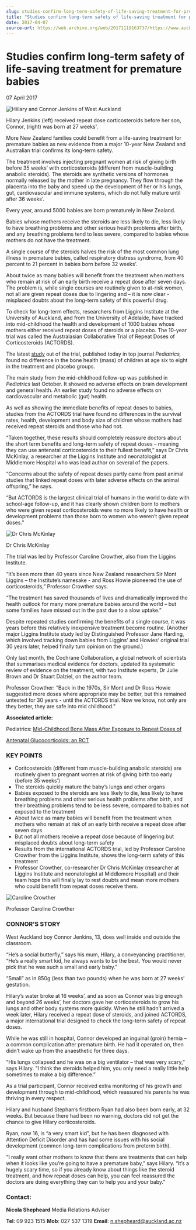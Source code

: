```yaml
---
slug: studies-confirm-long-term-safety-of-life-saving-treatment-for-premature-babies
title: "Studies confirm long-term safety of life-saving treatment for premature babies"
date: 2017-04-07
source-url: https://web.archive.org/web/20171119163737/https://www.auckland.ac.nz/en/about/news-events-and-notices/news/news-2017/04/studies-confirm-life-saving-corticosteroids-treatment-premature-babies.html
---
```

Studies confirm long-term safety of life-saving treatment for premature babies
==============================================================================

07 April 2017

![Hiilary and Connor Jenkins of West Auckland](https://www.auckland.ac.nz/en/about/news-events-and-notices/news/news-2017/04/studies-confirm-life-saving-corticosteroids-treatment-premature-babies/_jcr_content/par/textimage/image.img.jpg/1491797882808.jpg "Hiilary and Connor Jenkins of West Auckland")

Hilary Jenkins (left) received repeat dose corticosteroids before her son, Connor, (right) was born at 27 weeks'.

More New Zealand families could benefit from a life-saving treatment for premature babies as new evidence from a major 10-year New Zealand and Australian trial confirms its long-term safety.

The treatment involves injecting pregnant women at risk of giving birth before 35 weeks’ with corticosteroids (different from muscle-building anabolic steroids). The steroids are synthetic versions of hormones normally released by the mother in late pregnancy. They flow through the placenta into the baby and speed up the development of her or his lungs, gut, cardiovascular and immune systems, which do not fully mature until after 36 weeks’.

Every year, around 5000 babies are born prematurely in New Zealand.

Babies whose mothers receive the steroids are less likely to die, less likely to have breathing problems and other serious health problems after birth, and any breathing problems tend to less severe, compared to babies whose mothers do not have the treatment.

A single course of the steroids halves the risk of the most common lung illness in premature babies, called respiratory distress syndrome, from 40 percent to 21 percent in babies born before 32 weeks’.

About twice as many babies will benefit from the treatment when mothers who remain at risk of an early birth receive a repeat dose after seven days. The problem is, while single courses are routinely given to at-risk women, not all are given repeat doses due to lingering and – it is now clear - misplaced doubts about the long-term safety of this powerful drug.  

To check for long-term effects, researchers from Liggins Institute at the University of Auckland, and from the University of Adelaide, have tracked into mid-childhood the health and development of 1000 babies whose mothers either received repeat doses of steroids or a placebo. The 10-year trial was called the Australasian Collaborative Trial of Repeat Doses of Corticosteroids (ACTORDS).

The latest [study](http://www.doi.org/10.1542/peds.2016-4250) out of the trial, published today in top journal _Pediatrics,_ found no difference in the bone health (mass) of children at age six to eight in the treatment and placebo groups.

The main study from the mid-childhood follow-up was published in _Pediatrics_ last October. It showed no adverse effects on brain development and general health. An earlier study found no adverse effects on cardiovascular and metabolic (gut) health.

As well as showing the immediate benefits of repeat doses to babies, studies from the ACTORDS trial have found no differences in the survival rates, health, development and body size of children whose mothers had received repeat steroids and those who had not.

“Taken together, these results should completely reassure doctors about the short term benefits and long-term safety of repeat doses – meaning they can use antenatal corticosteroids to their fullest benefit,” says Dr Chris McKinlay, a researcher at the Liggins Institute and neonatologist at Middlemore Hospital who was lead author on several of the papers.

“Concerns about the safety of repeat doses partly came from past animal studies that linked repeat doses with later adverse effects on the animal offspring,” he says.

“But ACTORDS is the largest clinical trial of humans in the world to date with school-age follow-up, and it has clearly shown children born to mothers who were given repeat corticosteroids were no more likely to have health or development problems than those born to women who weren’t given repeat doses.”

![Dr Chris McKinlay](https://www.auckland.ac.nz/en/about/news-events-and-notices/news/news-2017/04/studies-confirm-life-saving-corticosteroids-treatment-premature-babies/_jcr_content/par/textimage_0/image.img.jpg/1491798763304.jpg "Dr Chris McKinlay")

Dr Chris McKinlay

The trial was led by Professor Caroline Crowther, also from the Liggins Institute.

“It’s been more than 40 years since New Zealand researchers Sir Mont Liggins – the Institute’s namesake - and Ross Howie pioneered the use of corticosteroids,” Professor Crowther says.

“The treatment has saved thousands of lives and dramatically improved the health outlook for many more premature babies around the world – but some families have missed out in the past due to a slow uptake.”

Despite repeated studies confirming the benefits of a single course, it was years before this relatively inexpensive treatment become routine. (Another major Liggins Institute study led by Distinguished Professor Jane Harding, which involved tracking down babies from Liggins’ and Howies’ original trial 30 years later, helped finally turn opinion on the ground.)

Only last month, the Cochrane Collaboration, a global network of scientists that summarises medical evidence for doctors, updated its systematic review of evidence on the treatment, with two Institute experts, Dr Julie Brown and Dr Stuart Dalziel, on the author team.  

Professor Crowther: “Back in the 1970s, Sir Mont and Dr Ross Howie suggested more doses where appropriate may be better, but this remained untested for 30 years - until the ACTORDS trial. Now we know, not only are they better, they are safe into mid childhood.”

**Associated article:**

Pediatrics: [Mid-Childhood Bone Mass After Exposure to Repeat Doses of](http://www.doi.org/10.1542/peds.2016-4250)

[Antenatal Glucocorticoids: an RCT](http://www.doi.org/10.1542/peds.2016-4250)

### **KEY POINTS**

*   Coritcosteroids (different from muscle-building anabolic steroids) are routinely given to pregnant women at risk of giving birth too early (before 35 weeks’)
*   The steroids quickly mature the baby’s lungs and other organs
*   Babies exposed to the steroids are less likely to die, less likely to have breathing problems and other serious health problems after birth, and their breathing problems tend to be less severe, compared to babies not exposed to the treatment
*   About twice as many babies will benefit from the treatment when mothers who remain at risk of an early birth receive a repeat dose after seven days
*   But not all mothers receive a repeat dose because of lingering but misplaced doubts about long-term safety
*   Results from the international ACTORDS trial, led by Professor Caroline Crowther from the Liggins Institute, shows the long-term safety of this treatment
*   Professor Crowther, co-researcher Dr Chris McKinlay (researcher at Liggins Institute and neonatologist at Middlemore Hospital) and their team hope this will finally lay to rest doubts and mean more mothers who could benefit from repeat doses receive them.

![Caroline Crowther](https://www.auckland.ac.nz/en/about/news-events-and-notices/news/news-2017/04/studies-confirm-life-saving-corticosteroids-treatment-premature-babies/_jcr_content/par/textimage_1/image.img.jpg/1491798770912.jpg "Caroline Crowther")

Professor Caroline Crowther

### **CONNOR’S STORY**

West Auckland boy Connor Jenkins, 13, does well inside and outside the classroom.

“He’s a social butterfly,” says his mum, Hilary, a conveyancing practitioner. “He’s a really smart kid, he always wants to be the best. You would never pick that he was such a small and early baby.”

“Small” as in 850g (less than two pounds) when he was born at 27 weeks’ gestation.

Hilary’s water broke at 16 weeks’, and as soon as Connor was big enough and beyond 26 weeks’, her doctors gave her corticosteroids to grow his lungs and other body systems more quickly. When he still hadn’t arrived a week later, Hilary received a repeat dose of steroids, and joined ACTORDS, a major international trial designed to check the long-term safety of repeat doses.

While he was still in hospital, Connor developed an inguinal (groin) hernia – a common complication after premature birth. He had it operated on, then didn’t wake up from the anaesthetic for three days.

“His lungs collapsed and he was on a big ventilator – that was very scary,” says Hilary. “I think the steroids helped him, you only need a really little help sometimes to make a big difference.”

As a trial participant, Connor received extra monitoring of his growth and development through to mid-childhood, which reassured his parents he was thriving in every respect.

Hilary and husband Stephan’s firstborn Ryan had also been born early, at 32 weeks. But because there had been no warning, doctors did not get the chance to give Hilary corticosteroids.

Ryan, now 16, is “a very smart kid”, but he has been diagnosed with Attention Deficit Disorder and has had some issues with his social development (common long-term complications from preterm birth).

“I really want other mothers to know that there are treatments that can help when it looks like you’re going to have a premature baby,” says Hilary. “It’s a hugely scary time, so if you already know about things like the steroid treatment, and how repeat doses can help, you can feel reassured the doctors are doing everything they can to help you and your baby.”

### **Contact:**

**Nicola Shepheard** Media Relations Adviser

**Tel**: 09 923 1515 **Mob**: 027 537 1319 **Email**: n.shepheard@auckland.ac.nz